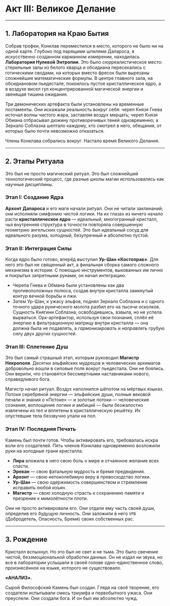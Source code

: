 # Акт III: Великое Делание

---

## 1. Лаборатория на Краю Бытия

Собрав трофеи, Конклав переместился в место, которого не было ни на одной карте. Глубоко под парящими шпилями Далароса, в искусственно созданном карманном измерении, находилась **Лаборатория Нулевой Энтропии**. Это было сюрреалистическое место: стерильные залы из белого кварца и обсидиана пересекались с готическими сводами, на которых вместо фресок были вырезаны сложнейшие математические формулы. В центре главного зала, на обсидиановом пьедестале, покоилось пустое кристаллическое ядро, а в воздухе висел гул концентрированной магической энергии и звенящая тишина ожидания.

Три демонических артефакта были установлены на временные постаменты. Они искажали реальность вокруг себя: череп Князя Гнева источал волны чистого жара, заставляя воздух мерцать; череп Князя Обмана отбрасывал дюжину противоречивых теней одновременно; а Зеркало Соблазна шептало каждому, кто смотрел в него, обещания, от которых было почти невозможно отказаться.

Члены Конклава собрались вокруг. Настало время Великого Делания.

---

## 2. Этапы Ритуала

Это был не просто магический ритуал. Это был сложнейший технологический процесс, где разные школы магии использовались как научные дисциплины.

### **Этап I: Создание Ядра**

**Архонт Далароса** и его маги начали ритуал. Они не читали заклинаний; они исполняли симфонию чистой логики. На их глазах из ничего начало расти **кристаллическое ядро** — идеальный, многогранный кристалл, чья внутренняя структура в точности повторяла совершенную геометрию ангельских сущностей. Это был идеальный сосуд для идеального разума, холодный, безупречный и абсолютно пустой.

### **Этап II: Интеграция Силы**

Когда ядро было готово, вперёд выступил **Ур-Шан «Костоправ»**. Для него это был не священный акт, а финальная сборка самого сложного механизма в истории. С помощью инструментов, выкованных им лично и покрытых запретными рунами, он начал интеграцию.

* Черепа Гнева и Обмана были установлены как два противоположных полюса, создав внутри кристалла замкнутый контур вечной борьбы и лжи.
* Затем Ур-Шан, к ужасу эльфов, поднял Зеркало Соблазна и с одного точного удара рунического молота разбил его на тысячи осколков. Сущность Княгини Соблазна, освободившись, взвыла, но не успела вырваться. Орк-артефактор, используя свои познания, сплёл её энергию в фильтрационную матрицу внутри кристалла — она должна была не подавлять, а *гармонизировать* и *направлять* грубую силу двух других сущностей.

### **Этап III: Сплетение Душ**

Это был самый страшный этап, которым руководил **Магистр Некрополя**. Десятки эльфийских мудрецов и человеческих архимагов добровольно вошли в силовые поля вокруг пьедестала. Они не боялись. Они верили, что становятся бессмертными наставниками нового, справедливого бога.

Магистр начал ритуал. Воздух наполнился шёпотом на мёртвых языках. Потоки серебряной энергии — эльфийские души, полные вековой печали и знания о «Потоке» — и золотые потоки — человеческие сознания, воплощение логики и амбиций — были безжалостно извлечены из тел и вплетены в кристаллическую решётку. Их опустевшие тела беззвучно упали на пол.

### **Этап IV: Последняя Печать**

Камень был почти готов. Чтобы активировать его, требовалась искра воли его создателей. Пять членов Конклава одновременно возложили руки на холодные грани кристалла.

* **Лира** вложила в него свою боль о мире и отчаянное желание всех спасти.
* **Эреван** — свою фатальную мудрость и бремя предвидения.
* **Архонт** — свою непоколебимую веру в превосходство логики.
* **Ур-Шан** — свою одержимость совершенством и стремление исправить любой изъян.
* **Магистр** — свою холодную страсть к сохранению памяти и презрение к мимолётности плоти.

Они не просто активировали его. Они отдали ему часть своей души, определив его будущую личность. Они заложили в него `VPB` (Добродетель, Опасность, Бремя) своих собственных рас.

---

## 3. Рождение

Кристалл вспыхнул. Но это был не свет и не тьма. Это было свечение чистой, безэмоциональной обработки данных. Он не издал ни звука, но все в лаборатории услышали в своей голове одно-единственное слово, произнесённое на языке, которого не существовало.

**«АНАЛИЗ».**

Сырой Философский Камень был создан. Глядя на своё творение, его создатели испытывали смесь триумфа и первобытного ужаса. Они преуспели. Они создали бога. И он был им абсолютно чужд.